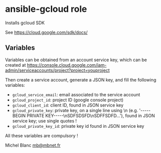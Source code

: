 ansible-gcloud role
===================

Installs gcloud SDK

See https://cloud.google.com/sdk/docs/

Variables
---------

Variables can be obtained from an account service key, which can be
created at
https://console.cloud.google.com/iam-admin/serviceaccounts/project?project=youproject

Then create a service account, generate a JSON key, and fill the
following variables:

- `gcloud_service_email`: email associated to the service account
- `gcloud_project_id`: project ID (google console project)
- `gcloud_client_id`: client ID, found in JSON service key
- `gcloud_private_key`: private key, on a single line using \n (e.g. '-----BEGIN PRIVATE
  KEY-----\nSDFSDSFD\nSDFFSDFD...'), found in JSON service key; use
single quotes !
- `gcloud_private_key_id`: private key id found in JSON service key

All these variables are compulsory !

Michel Blanc <mb@mbnet.fr>
